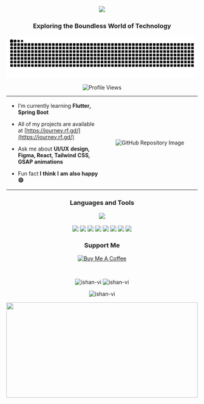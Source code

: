 <p align="center">
<img src="https://camo.githubusercontent.com/ad38c424479dba43b6ded15fecfde6b53cf9fcd6ff3dc7715d5bcb43f8bbefb8/68747470733a2f2f6d656469612e67697068792e636f6d2f6d656469612f57556c706c634d704f43456d5447427442572f67697068792e676966" width="50%"/>
</p>

<h3 align="center">Exploring the Boundless World of Technology</h3>

<div align="center">
  <img  src="https://raw.githubusercontent.com/iddhi-sulakshana/iddhi-sulakshana/output/github-contribution-grid-snake-dark.svg"
       alt="snake" />
</div>

<p align="center">
  <img src="https://komarev.com/ghpvc/?username=ishan-vi&label=Profile%20views&color=0e75b6&style=flat" alt="Profile Views"/>
</p>

<div align="center">
  <table width="100%">
  <tr>
    <td valign="top" width="50%">
      
- I’m currently learning **Flutter, Spring Boot**

- All of my projects are available at [https://journey.rf.gd/](https://journey.rf.gd/)

- Ask me about **UI/UX design, Figma, React, Tailwind CSS, GSAP animations**

- Fun fact **I think I am also happy 😄**
    </td>
    <td align="center" width="50%">
      <img src="https://repository-images.githubusercontent.com/588181932/e36ec678-7984-4cdd-8e4c-a3932772ff8e" alt="GitHub Repository Image" height="150">
    </td>
  </tr>
</table>
</div>

<h3 align="center">Languages and Tools</h3>
<p align="center">
  <a href="https://skillicons.dev">
    <img src="https://skillicons.dev/icons?i=js,react,nodejs,mongodb,java,py,c,cs,express,flutter,dart,php,bootstrap,html,css,matlab,jest,git,docker,bash,github,githubactions,linux,mysql,postman,sqlite,visualstudio,vite,vitest,vscode&theme=dark" />
  </a>
</p>

<p align="center">
  <img height=25 src="https://img.shields.io/badge/Code%20Wizard-🧙‍♂️-purple?style=for-the-badge&logo=javascript&logoColor=white" />
  <img height=25 src="https://img.shields.io/badge/Bug%20Hunter-🐞-red?style=for-the-badge&logo=bugsnag&logoColor=white" />
  <img height=25 src="https://img.shields.io/badge/Coffee%20Drinker-🧋-brown?style=for-the-badge&logo=buymeacoffee&logoColor=white" />
  <img height=25 src="https://img.shields.io/badge/Open%20Sourcery-🧑🏽‍💻-blue?style=for-the-badge&logo=github&logoColor=white" />
  <img height=25 src="https://img.shields.io/badge/Space%20Explorer-🚀-black?style=for-the-badge" />
  <img height=25 src="https://img.shields.io/badge/Music%20Maestro-🎵-yellow?style=for-the-badge" />
  <img height=25 src="https://img.shields.io/badge/AI%20Explorer-🤖-purple?style=for-the-badge&logo=python&logoColor=white" />
  <img height=25 src="https://img.shields.io/badge/Chaos%20Coder-💥-deepblue?style=for-the-badge&logo=javascript&logoColor=white" />
</p>

<h3 align="center">Support Me</h3>
<p align="center">
  <a href="https://www.buymeacoffee.com/ishan_vi" target="_blank" rel="noreferrer">
    <img src="https://cdn.buymeacoffee.com/buttons/v2/default-yellow.png" alt="Buy Me A Coffee" height="50" width="210" />
  </a>
</p>

<br/>

<p align="center">
  <img src="https://github-readme-stats.vercel.app/api?username=ishan-vi&show_icons=true&locale=en&theme=dark" alt="ishan-vi" 
    width="100%"
    height="250"/>
  <img src="https://github-readme-streak-stats.herokuapp.com/?user=ishan-vi&theme=dark" alt="ishan-vi" 
    width="100%"
    height="250"/>
</p>

<p align="center">
  <img src="https://github-readme-stats.vercel.app/api/top-langs/?username=ishan-vi&layout=compact&theme=dark" alt="ishan-vi" 
    width="100%"
    height="250" />
</p>

<a href="https://github.com/devxb/gitanimals">
  <img
    src="https://render.gitanimals.org/farms/ishan-vi"
    width="100%"
    height="250"
  />
</a>
